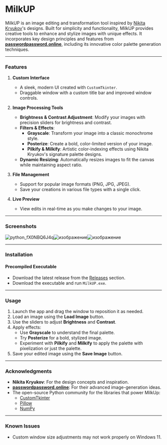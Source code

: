 # **MilkUP**

MilkUP is an image editing and transformation tool inspired by [Nikita Kryukov](https://x.com/nkt_krkv)'s designs. Built for simplicity and functionality, MilkUP provides creative tools to enhance and stylize images with unique effects. It incorporates key design principles and features from **[passwordpassword.online](https://passwordpassword.online)**, including its innovative color palette generation techniques.

---

### **Features**
1. **Custom Interface**  
   - A sleek, modern UI created with `CustomTkinter`.  
   - Draggable window with a custom title bar and improved window controls.  

2. **Image Processing Tools**  
   - **Brightness & Contrast Adjustment**: Modify your images with precision sliders for brightness and contrast.  
   - **Filters & Effects**:  
     - **Grayscale**: Transform your image into a classic monochrome style.  
     - **Posterize**: Create a bold, color-limited version of your image.  
     - **Pilkify & Milkify**: Artistic color-indexing effects using Nikita Kryukov's signature palette designs.  
   - **Dynamic Resizing**: Automatically resizes images to fit the canvas while maintaining aspect ratio.  

3. **File Management**  
   - Support for popular image formats (PNG, JPG, JPEG).  
   - Save your creations in various file types with a single click.  

4. **Live Preview**  
   - View edits in real-time as you make changes to your image.  

---

### **Screenshots**

![python_fX0NBQ6J4q](https://github.com/user-attachments/assets/72efb712-3bd1-4f52-8b08-73d6fa4f91a6)![изображение](https://github.com/user-attachments/assets/f0f0e448-090f-41db-a7cc-bca8604f0b96)![изображение](https://github.com/user-attachments/assets/dbcf97fb-36de-4f6e-a8fd-213d8f525f6b)

---

### **Installation**  

#### **Precompiled Executable**  
- Download the latest release from the [Releases](https://github.com/saezvil/Milkify/releases) section.  
- Download the executable and run `MilkUP.exe`.  

---

### **Usage**  
1. Launch the app and drag the window to reposition it as needed.  
2. Load an image using the **Load Image** button.  
3. Use the sliders to adjust **Brightness** and **Contrast**.  
4. Apply effects:  
   - Use **Grayscale** to understand the final palette.  
   - Try **Posterize** for a bold, stylized image.
   - Experiment with **Pilkify** and **Milkify** to apply the palette with pixelization or just the palette.  
5. Save your edited image using the **Save Image** button.  

---

### **Acknowledgments**  
- **Nikita Kryukov**: For the design concepts and inspiration.  
- **[passwordpassword.online](https://passwordpassword.online)**: For their advanced image-generation ideas.  
- The open-source Python community for the libraries that power MilkUp:  
  - [CustomTkinter](https://github.com/TomSchimansky/CustomTkinter)  
  - [Pillow](https://python-pillow.org)  
  - [NumPy](https://numpy.org)  

---

### **Known Issues**
- Custom window size adjustments may not work properly on Windows 11.  
